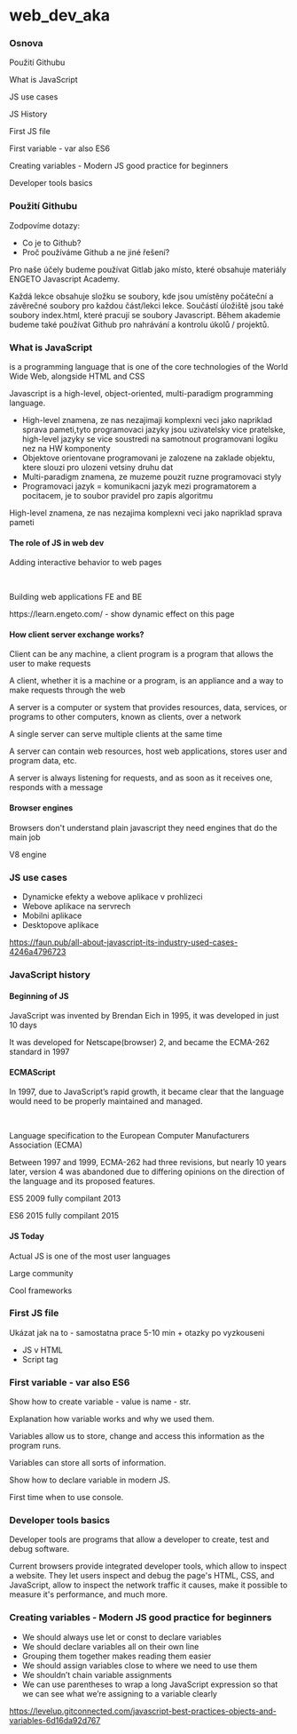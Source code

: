 # web_dev_aka

### Osnova
<p>Použití Githubu</p>
<p>What is JavaScript</p>
<p>JS use cases</p>
<p>JS History</p>
<p>First JS file</p>
<p>First variable - var also ES6</p>
<p>Creating variables - Modern JS good practice for beginners</p>
<p>Developer tools basics</p>

### Použití Githubu
Zodpovíme dotazy:
 * Co je to Github?
 * Proč používáme Github a ne jiné řešení?

Pro naše účely budeme používat Gitlab jako místo, které obsahuje materiály ENGETO Javascript Academy.

Každá lekce obsahuje složku se soubory, kde jsou umístěny počáteční a závěrečné soubory pro každou část/lekci lekce. Součástí úložiště jsou také soubory index.html, které pracují se soubory Javascript.
Během akademie budeme také používat Github pro nahrávání a kontrolu úkolů / projektů.

### What is JavaScript
<p> is a programming language that is one of the core technologies of the World Wide Web, alongside HTML and CSS</p>
<p>Javascript is a high-level, object-oriented, multi-paradigm programming language.<p>

<ul>
    <li>High-level znamena, ze nas nezajimaji komplexni veci jako napriklad sprava pameti,tyto programovaci jazyky jsou uzivatelsky vice pratelske, high-level jazyky se vice soustredi na samotnout programovani logiku nez na HW komponenty</li>
    <li>Objektove orientovane programovani je zalozene na zaklade objektu, ktere slouzi pro ulozeni vetsiny druhu dat</li>
    <li>Multi-paradigm znamena, ze muzeme pouzit ruzne programovaci styly</li>
    <li>Programovaci jazyk = komunikacni jazyk mezi programatorem a pocitacem, je to soubor pravidel pro zapis algoritmu </li>
</ul>High-level znamena, ze nas nezajima komplexni veci jako napriklad sprava pameti</p>

#### The role of JS in web dev
<p>Adding interactive behavior to web pages</p>
<br>
<p>Building web applications FE and BE</p>

<p>https://learn.engeto.com/ - show dynamic effect on this page  </p>

#### How client server exchange works?
<p>Client can be any machine, a client program is a program that allows the user to make requests</p>
<p>A client, whether it is a machine or a program, is an appliance and a way to make requests through the web
<br>
<p>A server is a computer or system that provides resources, data, services, or programs to other computers, known as clients, over a network</p>
<p>A single server can serve multiple clients at the same time </p>
<p>A server can contain web resources, host web applications, stores user and program data, etc.</p>
<p>A server is always listening for requests, and as soon as it receives one, responds with a message</p>


#### Browser engines
<p>Browsers don't understand plain javascript they need engines that do the main job</p>
<p>V8 engine</p>

### JS use cases
<ul>
    <li>Dynamicke efekty a webove aplikace v prohlizeci</li>
    <li>Webove aplikace na servrech</li>
    <li>Mobilni aplikace</li>
    <li>Desktopove aplikace</li>
</ul>

https://faun.pub/all-about-javascript-its-industry-used-cases-4246a4796723


### JavaScript history

#### Beginning of JS
<p>JavaScript was invented by Brendan Eich in 1995, it was developed in just 10 days</p>
<p>It was developed for Netscape(browser) 2, and became the ECMA-262 standard in 1997</p>

#### ECMAScript
<p>In 1997, due to JavaScript’s rapid growth, it became clear that the language would need to be properly maintained and managed.</p>
<br>
<p>Language specification to the European Computer Manufacturers Association (ECMA)</p>
<p>Between 1997 and 1999, ECMA-262 had three revisions, but nearly 10 years later, version 4 was abandoned due to differing opinions on the direction of the language and its proposed features.</p>
<p>ES5 2009 fully compilant 2013</p>
<p>ES6 2015 fully compilant 2015</p>

#### JS Today
<p>Actual JS is one of the most user languages</p>
<p>Large community</p>
<p>Cool frameworks</p>


### First JS file
<p>Ukázat jak na to - samostatna prace 5-10 min + otazky po vyzkouseni</p>
<ul>
    <li>JS v HTML</li>
    <li>Script tag</li>
<!--
console.log("Toto je test");
alert("Test vyskakovaciho okna");
let d = new Date();
document.body.innerHTML = "<h1>Today's date is " + d + "</h1>"
 -->
</ul>


### First variable - var also ES6
<p>Show how to create variable - value is name - str.</p>
<p>Explanation how variable works and why we used them.</p>
<p>Variables allow us to store, change and access this information as the program runs.</p>
<p>Variables can store all sorts of information.</p>
<p>Show how to declare variable in modern JS.</p>
<p>First time when to use console.<p>


### Developer tools basics
<p>Developer tools are programs that allow a developer to create, test and debug software.</p>
<p>Current browsers provide integrated developer tools, which allow to inspect a website. They let users inspect and debug the page's HTML, CSS, and JavaScript, allow to inspect the network traffic it causes, make it possible to measure it's performance, and much more.</p>


### Creating variables - Modern JS good practice for beginners
<ul>
    <li>We should always use let or const to declare variables</li>
    <li>We should declare variables all on their own line</li>
    <li>Grouping them together makes reading them easier</li>
    <li>We should assign variables close to where we need to use them</li>
    <li>We shouldn’t chain variable assignments</li>
    <li>We can use parentheses to wrap a long JavaScript expression so that we can see what we’re assigning to a variable clearly</li>
</ul>

https://levelup.gitconnected.com/javascript-best-practices-objects-and-variables-6d16da92d767


